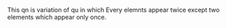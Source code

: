 This qn is variation of qu in which Every elemnts appear twice except two elements which appear only once.
